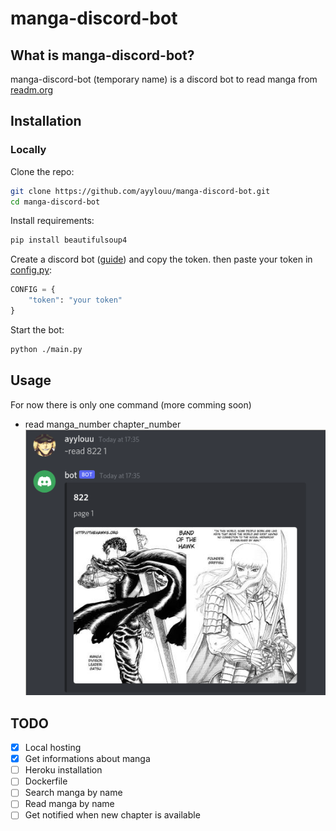 # manga-discord-bot

## What is manga-discord-bot?
manga-discord-bot (temporary name) is a discord bot to read manga from [readm.org](https://readm.org/)

## Installation

### Locally

Clone the repo:

```bash
git clone https://github.com/ayylouu/manga-discord-bot.git
cd manga-discord-bot
```

Install requirements:

```bash
pip install beautifulsoup4
```

Create a discord bot ([guide](https://discord.com/developers/docs/intro#bots-and-apps)) and copy the token.
then paste your token in [config.py](https://github.com/ayylouu/manga-discord-bot/blob/master/config.py):

```python
CONFIG = {
	"token": "your token"
}
```

Start the bot:

```bash
python ./main.py
```

## Usage
For now there is only one command (more comming soon)
+ read manga_number chapter_number
![screenshot](https://github.com/ayylouu/manga-discord-bot/blob/master/screenshots/read.png)

## TODO
- [X] Local hosting
- [X] Get informations about manga
- [ ] Heroku installation
- [ ] Dockerfile
- [ ] Search manga by name
- [ ] Read manga by name
- [ ] Get notified when new chapter is available
